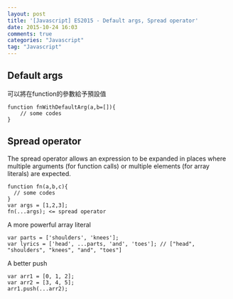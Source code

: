 ```yaml
---
layout: post
title: '[Javascript] ES2015 - Default args, Spread operator'
date: 2015-10-24 16:03
comments: true
categories: "Javascript"
tag: "Javascript"
---
```

## Default args
可以將在function的參數給予預設值
```
function fnWithDefaultArg(a,b=[]){
    // some codes
}
```
## Spread operator
The spread operator allows an expression to be expanded in places where multiple arguments (for function calls) or multiple elements (for array literals) are expected.

```
function fn(a,b,c){
  // some codes
}
var args = [1,2,3];
fn(...args); <= spread operator
```

A more powerful array literal
```
var parts = ['shoulders', 'knees'];
var lyrics = ['head', ...parts, 'and', 'toes']; // ["head", "shoulders", "knees", "and", "toes"]
```
A better push
```
var arr1 = [0, 1, 2];
var arr2 = [3, 4, 5];
arr1.push(...arr2);
```
